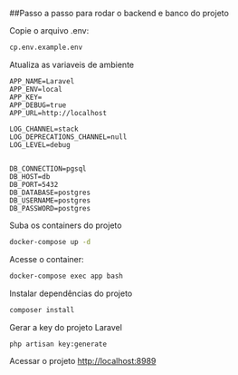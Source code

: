 ##Passo a passo para rodar o backend e banco do projeto


Copie o arquivo .env:

```sh
cp.env.example.env

```


Atualiza as variaveis de ambiente 

```dosini
APP_NAME=Laravel
APP_ENV=local
APP_KEY=
APP_DEBUG=true
APP_URL=http://localhost

LOG_CHANNEL=stack
LOG_DEPRECATIONS_CHANNEL=null
LOG_LEVEL=debug


DB_CONNECTION=pgsql
DB_HOST=db
DB_PORT=5432
DB_DATABASE=postgres
DB_USERNAME=postgres
DB_PASSWORD=postgres
```


Suba os containers do projeto
```sh
docker-compose up -d
```

Acesse o container:
```sh
docker-compose exec app bash
```

Instalar dependências do projeto
```sh
composer install
```

Gerar a key do projeto Laravel
```sh
php artisan key:generate
```

Acessar o projeto
[http://localhost:8989](http://localhost:8989)
